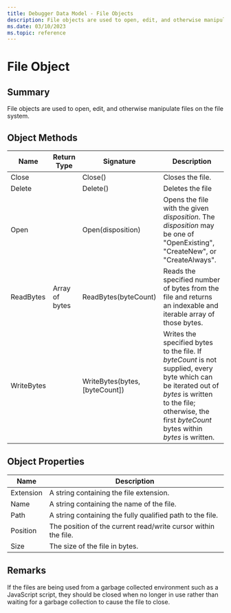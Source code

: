 ```yaml
---
title: Debugger Data Model - File Objects
description: File objects are used to open, edit, and otherwise manipulate files on the file system.
ms.date: 03/10/2023
ms.topic: reference
---
```

# File Object

## Summary

File objects are used to open, edit, and otherwise manipulate files on the file system.

## Object Methods

|Name|Return Type|Signature|Description|
|--- |--- |--- |--- |
|Close||Close()|Closes the file. |
|Delete||Delete()|Deletes the file|
|Open||Open(disposition)|Opens the file with the given *disposition*. The *disposition* may be one of "OpenExisting", "CreateNew", or "CreateAlways".|
|ReadBytes|Array of bytes|ReadBytes(byteCount)|Reads the specified number of bytes from the file and returns an indexable and iterable array of those bytes.|
|WriteBytes||WriteBytes(bytes, [byteCount])|Writes the specified bytes to the file. If *byteCount* is not supplied, every byte which can be iterated out of *bytes* is written to the file; otherwise, the first *byteCount* bytes within *bytes* is written.|

## Object Properties

|Name|Description|
|--- |--- |
|Extension|A string containing the file extension.|
|Name|A string containing the name of the file.|
|Path|A string containing the fully qualified path to the file.|
|Position|The position of the current read/write cursor within the file.|
|Size|The size of the file in bytes.|

## Remarks

If the files are being used from a garbage collected environment such as a JavaScript script, they should be closed when no longer in use rather than waiting for a garbage collection to cause the file to close.
